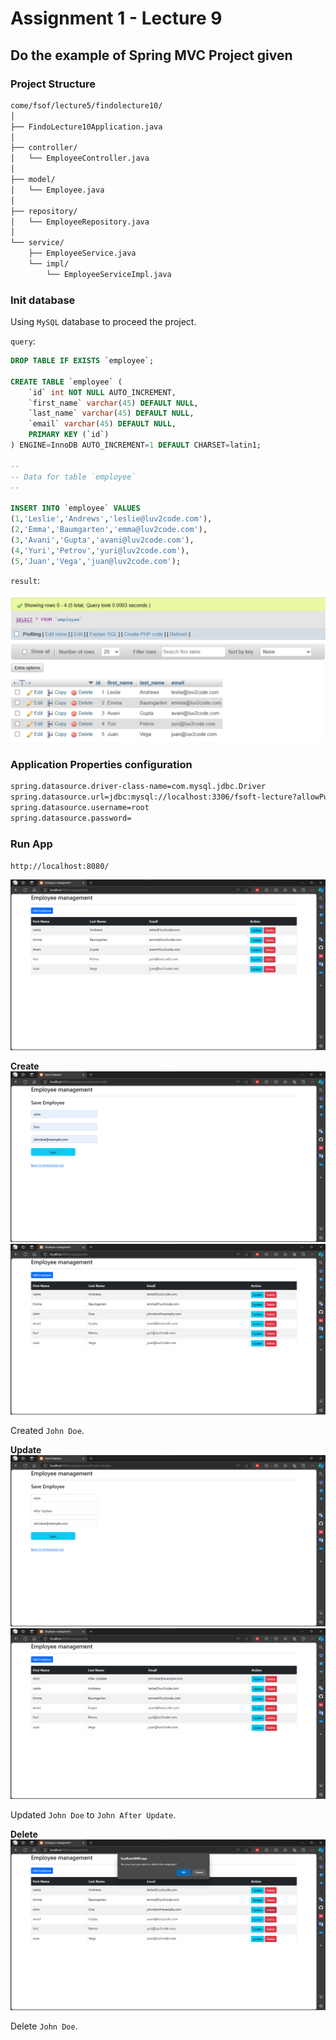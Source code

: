 # Assignment 1 - Lecture 9

## Do the example of Spring MVC Project given

### Project Structure

```bash
come/fsof/lecture5/findolecture10/
│
├── FindoLecture10Application.java
│
├── controller/
│   └── EmployeeController.java
│
├── model/
│   └── Employee.java
│
├── repository/
│   └── EmployeeRepository.java
│
└── service/
    ├── EmployeeService.java
    └── impl/
        └── EmployeeServiceImpl.java
```

### Init database

Using `MySQL` database to proceed the project.

`query`:

```sql
DROP TABLE IF EXISTS `employee`;

CREATE TABLE `employee` (
    `id` int NOT NULL AUTO_INCREMENT,
    `first_name` varchar(45) DEFAULT NULL,
    `last_name` varchar(45) DEFAULT NULL,
    `email` varchar(45) DEFAULT NULL,
    PRIMARY KEY (`id`)
) ENGINE=InnoDB AUTO_INCREMENT=1 DEFAULT CHARSET=latin1;

--
-- Data for table `employee`
--

INSERT INTO `employee` VALUES
(1,'Leslie','Andrews','leslie@luv2code.com'),
(2,'Emma','Baumgarten','emma@luv2code.com'),
(3,'Avani','Gupta','avani@luv2code.com'),
(4,'Yuri','Petrov','yuri@luv2code.com'),
(5,'Juan','Vega','juan@luv2code.com');
```

`result`:

![Screenshot](img/1.png)

### Application Properties configuration

```bash
spring.datasource.driver-class-name=com.mysql.jdbc.Driver
spring.datasource.url=jdbc:mysql://localhost:3306/fsoft-lecture?allowPublicKeyRetrieval=true&useSSL=false
spring.datasource.username=root
spring.datasource.password=
```

### Run App

`http://localhost:8080/`

![Screenshot](img/2.png)

**Create**
![Screenshot](img/3.png)
![Screenshot](img/4.png)

Created `John Doe`.

**Update**
![Screenshot](img/5.png)
![Screenshot](img/6.png)

Updated `John Doe` to `John After Update`.

**Delete**
![Screenshot](img/7.png)

Delete `John Doe`.
